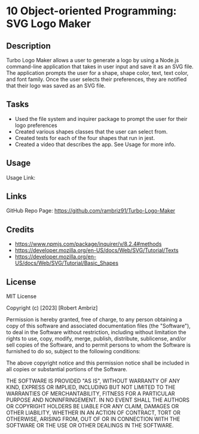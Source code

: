 # 10 Object-oriented Programming: SVG Logo Maker


## Description

Turbo Logo Maker allows a user to generate a logo by using a Node.js command-line application that takes in user input and save it as an SVG file. The application prompts the user for a shape, shape color, text, text color, and font family. Once the user selects their preferences, they are notified that their logo was saved as an SVG file.

## Tasks 

- Used the file system and inquirer package to prompt the user for their logo preferences
- Created various shapes classes that the user can select from.
- Created tests for each of the four shapes that run in jest.
- Created a video that describes the app. See Usage for more info.

## Usage

Usage Link: 

## Links

GitHub Repo Page: https://github.com/rambriz91/Turbo-Logo-Maker

## Credits
- https://www.npmjs.com/package/inquirer/v/8.2.4#methods
- https://developer.mozilla.org/en-US/docs/Web/SVG/Tutorial/Texts
- https://developer.mozilla.org/en-US/docs/Web/SVG/Tutorial/Basic_Shapes
## License

MIT License

Copyright (c) [2023] [Robert Ambriz]

Permission is hereby granted, free of charge, to any person obtaining a copy
of this software and associated documentation files (the "Software"), to deal
in the Software without restriction, including without limitation the rights
to use, copy, modify, merge, publish, distribute, sublicense, and/or sell
copies of the Software, and to permit persons to whom the Software is
furnished to do so, subject to the following conditions:

The above copyright notice and this permission notice shall be included in all
copies or substantial portions of the Software.

THE SOFTWARE IS PROVIDED "AS IS", WITHOUT WARRANTY OF ANY KIND, EXPRESS OR
IMPLIED, INCLUDING BUT NOT LIMITED TO THE WARRANTIES OF MERCHANTABILITY,
FITNESS FOR A PARTICULAR PURPOSE AND NONINFRINGEMENT. IN NO EVENT SHALL THE
AUTHORS OR COPYRIGHT HOLDERS BE LIABLE FOR ANY CLAIM, DAMAGES OR OTHER
LIABILITY, WHETHER IN AN ACTION OF CONTRACT, TORT OR OTHERWISE, ARISING FROM,
OUT OF OR IN CONNECTION WITH THE SOFTWARE OR THE USE OR OTHER DEALINGS IN THE
SOFTWARE.
